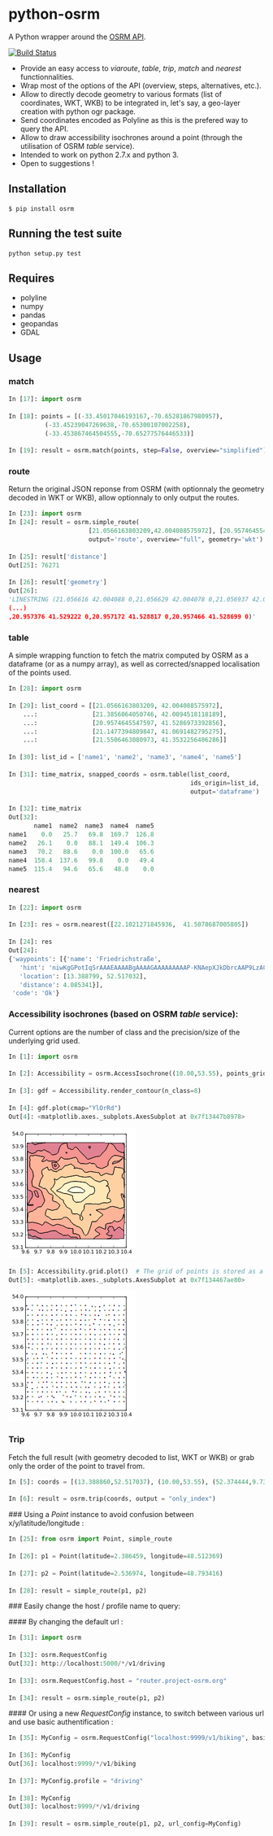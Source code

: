 # python-osrm

A Python wrapper around the [OSRM API](https://github.com/Project-OSRM/osrm-backend/wiki/Server-api).

[![Build Status](https://travis-ci.org/mthh/python-osrm.svg?branch=master)](https://travis-ci.org/mthh/python-osrm)

- Provide an easy access to _viaroute_, _table_, _trip_, _match_ and _nearest_ functionnalities.
- Wrap most of the options of the API (overview, steps, alternatives, etc.).
- Allow to directly decode geometry to various formats (list of coordinates, WKT, WKB) to be integrated in, let's say, a geo-layer creation with python ogr package.
- Send coordinates encoded as Polyline as this is the prefered way to query the API.
- Allow to draw accessibility isochrones around a point (through the utilisation of OSRM _table_ service).
- Intended to work on python 2.7.x and python 3.
- Open to suggestions !

## Installation

```
$ pip install osrm
```

## Running the test suite

```
python setup.py test
```

## Requires

- polyline
- numpy
- pandas
- geopandas
- GDAL

## Usage

### match

```python
In [17]: import osrm

In [18]: points = [(-33.45017046193167,-70.65281867980957),
          (-33.45239047269638,-70.65300107002258),
          (-33.453867464504555,-70.65277576446533)]

In [19]: result = osrm.match(points, step=False, overview="simplified")
```

### route

Return the original JSON reponse from OSRM (with optionnaly the geometry decoded in WKT or WKB),
allow optionnaly to only output the routes.

```python
In [23]: import osrm
In [24]: result = osrm.simple_route(
                      [21.0566163803209,42.004088575972], [20.9574645547597, 41.5286973392856],
                      output='route', overview="full", geometry='wkt')

In [25]: result['distance']
Out[25]: 76271

In [26]: result['geometry']
Out[26]:
'LINESTRING (21.056616 42.004088 0,21.056629 42.004078 0,21.056937 42.003885 0,
(...)
,20.957376 41.529222 0,20.957172 41.528817 0,20.957466 41.528699 0)'
```

### table

A simple wrapping function to fetch the matrix computed by OSRM as a dataframe (or as a numpy array),
as well as corrected/snapped localisation of the points used.

```python
In [28]: import osrm

In [29]: list_coord = [[21.0566163803209, 42.004088575972],
    ...:               [21.3856064050746, 42.0094518118189],
    ...:               [20.9574645547597, 41.5286973392856],
    ...:               [21.1477394809847, 41.0691482795275],
    ...:               [21.5506463080973, 41.3532256406286]]

In [30]: list_id = ['name1', 'name2', 'name3', 'name4', 'name5']

In [31]: time_matrix, snapped_coords = osrm.table(list_coord,
                                  				  ids_origin=list_id,
                                  				  output='dataframe')

In [32]: time_matrix
Out[32]:
       name1  name2  name3  name4  name5
name1    0.0   25.7   69.8  169.7  126.8
name2   26.1    0.0   88.1  149.4  106.3
name3   70.2   88.6    0.0  100.0   65.6
name4  158.4  137.6   99.8    0.0   49.4
name5  115.4   94.6   65.6   48.8    0.0
```

### nearest

```python
In [22]: import osrm

In [23]: res = osrm.nearest([22.1021271845936,	41.5078687005805])

In [24]: res
Out[24]:
{'waypoints': [{'name': 'Friedrichstraße',
   'hint': 'niwKgGPotIqSrAAAEAAAABgAAAAGAAAAAAAAAP-KNAepXJkDbrcAAP9LzACoWCEDO0zMAKxYIQMBAAEBfDhq3w==',
   'location': [13.388799, 52.517032],
   'distance': 4.085341}],
 'code': 'Ok'}
```

### Accessibility isochrones (based on OSRM _table_ service):

Current options are the number of class and the precision/size of the underlying grid used.

```python
In [1]: import osrm

In [2]: Accessibility = osrm.AccessIsochrone((10.00,53.55), points_grid=450)

In [3]: gdf = Accessibility.render_contour(n_class=8)

In [4]: gdf.plot(cmap="YlOrRd")
Out[4]: <matplotlib.axes._subplots.AxesSubplot at 0x7f13447b8978>
```

![png](misc/exp_matplotlib.png)

```python
In [5]: Accessibility.grid.plot()  # The grid of points is stored as a GeoDataFrame too
Out[5]: <matplotlib.axes._subplots.AxesSubplot at 0x7f134467ae80>
```

![png](misc/exp_matplotlib2.png)

### Trip

Fetch the full result (with geometry decoded to list, WKT or WKB) or grab only
the order of the point to travel from.

```python
In [5]: coords = [(13.388860,52.517037), (10.00,53.55), (52.374444,9.738611)]

In [6]: result = osrm.trip(coords, output = "only_index")
```

### Using a _Point_ instance to avoid confusion between x/y/latitude/longitude :

```python
In [25]: from osrm import Point, simple_route

In [26]: p1 = Point(latitude=2.386459, longitude=48.512369)

In [27]: p2 = Point(latitude=2.536974, longitude=48.793416)

In [28]: result = simple_route(p1, p2)
```

### Easily change the host / profile name to query:

#### By changing the default url :

```python
In [31]: import osrm

In [32]: osrm.RequestConfig
Out[32]: http://localhost:5000/*/v1/driving

In [33]: osrm.RequestConfig.host = "router.project-osrm.org"

In [34]: result = osrm.simple_route(p1, p2)
```

#### Or using a new _RequestConfig_ instance, to switch between various url and use basic authentification :

```python
In [35]: MyConfig = osrm.RequestConfig("localhost:9999/v1/biking", basic_auth=("user", "pass"))

In [36]: MyConfig
Out[36]: localhost:9999/*/v1/biking

In [37]: MyConfig.profile = "driving"

In [38]: MyConfig
Out[38]: localhost:9999/*/v1/driving

In [39]: result = osrm.simple_route(p1, p2, url_config=MyConfig)
```
